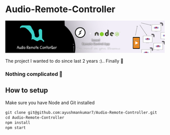 # Audio-Remote-Controller
<img src="https://github.com/ayushmankumar7/Audio-Remote-Controller/blob/master/doc/Frame%204.png?raw=true"/> 

The project I wanted to do since last 2 years :).. Finally 🙂

### Nothing complicated 🙂

## How to setup 

Make sure you have Node and Git installed

```
git clone git@github.com:ayushmankumar7/Audio-Remote-Controller.git
cd Audio-Remote-Controller
npm install
npm start
```
